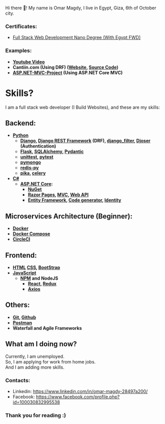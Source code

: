 Hi there 👋! My name is Omar Magdy, I live in Egypt, 
Giza, 6th of October city.  






### Certificates:

- [Full Stack Web Development Nano Degree (With Egypt FWD)](https://graduation.udacity.com/confirm/ELAEXGHP)

<b>

### Examples:
- [Youtube Video](https://www.youtube.com/watch?v=vKo34O6E3O8)
- Cantiin.com (Using DRF) ([Website](https://www.cantiin.com), 
[Source Code](https://github.com/OmarThinks/cantiin_django))
- [ASP.NET-MVC-Project](https://github.com/OmarThinks/.NET-MVC-Project) (Using ASP.NET Core MVC)
 



</b>


# Skills?
I am a full stack web developer (I Build Websites), and these are my skills:




<b>







## Backend:


- [Python](https://www.w3schools.com/python/)
	- [Django](https://docs.djangoproject.com), 
	[Django REST Framework](https://www.django-rest-framework.org/) (DRF), 
	[django_filter](https://django-filter.readthedocs.io/en/stable/guide/rest_framework.html#quickstart), 
	[Djoser](https://djoser.readthedocs.io) (Authentication)
	- [Flask](https://flask.palletsprojects.com/en/2.0.x/), 
	[SQLAlchemy](https://www.sqlalchemy.org/), 
	[Pydantic](https://pydantic-docs.helpmanual.io/) 
	- [unittest](https://docs.python.org/3/library/unittest.html), 
		[pytest](https://pypi.org/project/pytest/)
	- [pymongo](https://pymongo.readthedocs.io/en/stable/tutorial.html)
	- [redis-py](https://github.com/andymccurdy/redis-py) 
	- [pika](https://pika.readthedocs.io/en/stable/), 
	[celery](https://docs.celeryproject.org/)
- [C#](https://www.w3schools.com/cs/)
	- [ASP.NET Core](https://docs.microsoft.com/en-us/aspnet/core/introduction-to-aspnet-core):
		- [NuGet](https://www.nuget.org/)	
		- [Razor Pages](https://docs.microsoft.com/en-us/aspnet/core/tutorials/razor-pages), 
			[MVC](https://docs.microsoft.com/en-us/aspnet/core/tutorials/first-mvc-app/start-mvc), 
			[Web API](https://docs.microsoft.com/en-us/aspnet/core/tutorials/first-web-api)
		- [Entity Framework](https://docs.microsoft.com/en-us/ef/core/), [Code generator](https://docs.microsoft.com/en-us/aspnet/core/fundamentals/tools/dotnet-aspnet-codegenerator), [Identity](https://docs.microsoft.com/en-us/aspnet/core/security/authentication/identity)





## Microservices Architecture (Beginner):
- [Docker](https://www.docker.com/)
- [Docker Compose](https://docs.docker.com/compose/)
- [CircleCI](https://circleci.com/)








## Frontend:
- [HTML](https://www.w3schools.com/html/)
	[CSS](https://www.w3schools.com/css/default.asp),
	[BootStrap](https://www.w3schools.com/bootstrap4/)
- [JavaScript](https://www.w3schools.com/js/)
	- [NPM](https://www.npmjs.com/) and NodeJS
		- [React](https://reactjs.org/), [Redux](https://redux.js.org/)
		- [Axios](https://axios-http.com/)










## Others:
- [Git](https://git-scm.com/), [Github](https://github.com/)
- [Postman](https://www.postman.com/)
- Waterfall and Agile Frameworks

























</b>




<!--

## Summary:

- **Frontend**: HTML, CSS, BootStrap, JavaScript, React
- **Backend**: RESTful APIs, Authentication, SQL, NoSQL, MongoDB, ORM, ODM, Testing, Templating Engines, Redis
- **Microservices** (Beginner): Docker, Docker Compose, Message Brokers, CircleCI
-->



<!--



- [JavaScript](https://www.w3schools.com/js/)
	- [ExpressJS](https://expressjs.com/), [Sequelize](https://sequelize.org/master/),
	[Mongoose](https://www.npmjs.com/package/mongoose) 
	- [Mocha](https://mochajs.org/), 
	[Chai](https://www.chaijs.com/) 
	[Jinja](https://jinja.palletsprojects.com/)

-->









## What am I doing now?
Currently, I am unemployed.  
So, I am applying for work from home jobs.  
And I am adding more skills.  






### Contacts:
- Linkedin: https://www.linkedin.com/in/omar-magdy-28497a200/
- Facebook: https://www.facebook.com/profile.php?id=100030832995538


### Thank you for reading :)










<!--
**OmarThinks/OmarThinks** is a ✨ _special_ ✨ repository because its `README.md` (this file) appears on your GitHub profile.

Here are some ideas to get you started:

- 🔭 I’m currently working on ...
- 🌱 I’m currently learning ...
- 👯 I’m looking to collaborate on ...
- 🤔 I’m looking for help with ...
- 💬 Ask me about ...
- 📫 How to reach me: ...
- ⚡ Fun fact: ...
-->
